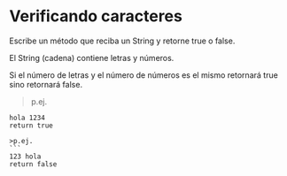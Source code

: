 # Verificando caracteres

Escribe un método que reciba un String y retorne true o false. 

El String (cadena) contiene letras y números. 

Si el número de letras y el número de números es el mismo retornará true sino retornará false. 


>p.ej.
````
hola 1234
return true

>p.ej.
```
123 hola
return false